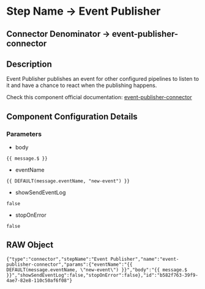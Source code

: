 # Step Name -> Event Publisher
## Connector Denominator -> event-publisher-connector

## Description

Event Publisher publishes an event for other configured pipelines to listen to it and have a chance to react when the publishing happens.

Check this component official documentation: [event-publisher-connector](https://docs.digibee.com/documentation/components/queues-and-messaging/event-publisher "Digibee event-publisher-connector documentation")

## Component Configuration Details
### Parameters

* body
```
{{ message.$ }}
```

* eventName
```
{{ DEFAULT(message.eventName, "new-event") }}
```

* showSendEventLog
```
false
```

* stopOnError
```
false
```


## RAW Object

```
{"type":"connector","stepName":"Event Publisher","name":"event-publisher-connector","params":{"eventName":"{{ DEFAULT(message.eventName, \"new-event\") }}","body":"{{ message.$ }}","showSendEventLog":false,"stopOnError":false},"id":"b582f763-39f9-4ae7-82e8-110c50af6f08"}
```